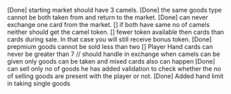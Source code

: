 [Done] starting market should have 3 camels.
[Done] the same goods type cannot be both taken from and return to the market.
[Done] can never exchange one card from the market.
[] if both have same no of camels neither should get the camel token.
[] fewer token available then cards than cards during sale. In that case you will still receive bonus token.
[Done] prepmium goods cannot be sold less than two
[] Player Hand cards can never be greater than 7 // should handle in exchange when camels can be given only goods can be taken and mixed cards also can happen
[Done] can sell only no of goods he has added validation to check whether the no of selling goods are present with the player or not.
[Done] Added hand limit in taking single goods
